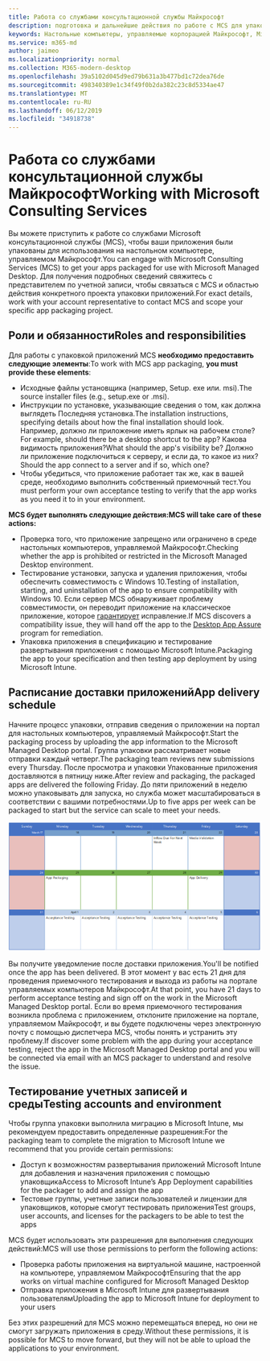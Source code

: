 ```yaml
---
title: Работа со службами консультационной службы Майкрософт
description: подготовка и дальнейшие действия по работе с MCS для упаковки приложений
keywords: Настольные компьютеры, управляемые корпорацией Майкрософт, Microsoft 365, служба, документация, приложения, MCS, упаковка
ms.service: m365-md
author: jaimeo
ms.localizationpriority: normal
ms.collection: M365-modern-desktop
ms.openlocfilehash: 39a5102d045d9ed79b631a3b477bd1c72dea76de
ms.sourcegitcommit: 498340389e1c34f49f0b2da382c23c8d5334ae47
ms.translationtype: MT
ms.contentlocale: ru-RU
ms.lasthandoff: 06/12/2019
ms.locfileid: "34918738"
---
```

# <a name="working-with-microsoft-consulting-services"></a><span data-ttu-id="ff87c-104">Работа со службами консультационной службы Майкрософт</span><span class="sxs-lookup"><span data-stu-id="ff87c-104">Working with Microsoft Consulting Services</span></span>

<span data-ttu-id="ff87c-105">Вы можете приступить к работе со службами Microsoft консультационной службы (MCS), чтобы ваши приложения были упакованы для использования на настольном компьютере, управляемом Майкрософт.</span><span class="sxs-lookup"><span data-stu-id="ff87c-105">You can engage with Microsoft Consulting Services (MCS) to get your apps packaged for use with Microsoft Managed Desktop.</span></span> <span data-ttu-id="ff87c-106">Для получения подробных сведений свяжитесь с представителем по учетной записи, чтобы связаться с MCS и областью действия конкретного проекта упаковки приложений.</span><span class="sxs-lookup"><span data-stu-id="ff87c-106">For exact details, work with your account representative to contact MCS and scope your specific app packaging project.</span></span>

## <a name="roles-and-responsibilities"></a><span data-ttu-id="ff87c-107">Роли и обязанности</span><span class="sxs-lookup"><span data-stu-id="ff87c-107">Roles and responsibilities</span></span>

<span data-ttu-id="ff87c-108">Для работы с упаковкой приложений MCS **необходимо предоставить следующие элементы**:</span><span class="sxs-lookup"><span data-stu-id="ff87c-108">To work with MCS app packaging, **you must provide these elements**:</span></span>

- <span data-ttu-id="ff87c-109">Исходные файлы установщика (например, Setup. exe или. msi).</span><span class="sxs-lookup"><span data-stu-id="ff87c-109">The source installer files (e.g., setup.exe or .msi).</span></span>
- <span data-ttu-id="ff87c-110">Инструкции по установке, указывающие сведения о том, как должна выглядеть Последняя установка.</span><span class="sxs-lookup"><span data-stu-id="ff87c-110">The installation instructions, specifying details about how the final installation should look.</span></span> <span data-ttu-id="ff87c-111">Например, должно ли приложение иметь ярлык на рабочем столе?</span><span class="sxs-lookup"><span data-stu-id="ff87c-111">For example, should there be a desktop shortcut to the app?</span></span> <span data-ttu-id="ff87c-112">Какова видимость приложения?</span><span class="sxs-lookup"><span data-stu-id="ff87c-112">What should the app's visibility be?</span></span> <span data-ttu-id="ff87c-113">Должно ли приложение подключиться к серверу, и если да, то какое из них?</span><span class="sxs-lookup"><span data-stu-id="ff87c-113">Should the app connect to a server and if so, which one?</span></span> <!--For details, see the [application packaging request template](https://github.com/MicrosoftDocs/microsoft-365-docs/raw/public/microsoft-365/managed-desktop/get-ready/downloads/app-packaging-template.docx). -->
- <span data-ttu-id="ff87c-114">Чтобы убедиться, что приложение работает так же, как в вашей среде, необходимо выполнить собственный приемочный тест.</span><span class="sxs-lookup"><span data-stu-id="ff87c-114">You must perform your own acceptance testing to verify that the app works as you need it to in your environment.</span></span>

<span data-ttu-id="ff87c-115">**MCS будет выполнять следующие действия:**</span><span class="sxs-lookup"><span data-stu-id="ff87c-115">**MCS will take care of these actions:**</span></span>

- <span data-ttu-id="ff87c-116">Проверка того, что приложение запрещено или ограничено в среде настольных компьютеров, управляемой Майкрософт.</span><span class="sxs-lookup"><span data-stu-id="ff87c-116">Checking whether the app is prohibited or restricted in the Microsoft Managed Desktop environment.</span></span>
- <span data-ttu-id="ff87c-117">Тестирование установки, запуска и удаления приложения, чтобы обеспечить совместимость с Windows 10.</span><span class="sxs-lookup"><span data-stu-id="ff87c-117">Testing of installation, starting, and uninstallation of the app to ensure compatibility with Windows 10.</span></span> <span data-ttu-id="ff87c-118">Если сервер MCS обнаруживает проблему совместимости, он переводит приложение на классическое приложение, которое [гарантирует](https://docs.microsoft.com/fasttrack/win-10-desktop-app-assure) исправление.</span><span class="sxs-lookup"><span data-stu-id="ff87c-118">If MCS discovers a compatibility issue, they will hand off the app to the [Desktop App Assure](https://docs.microsoft.com/fasttrack/win-10-desktop-app-assure) program for remediation.</span></span>
- <span data-ttu-id="ff87c-119">Упаковка приложения в спецификацию и тестирование развертывания приложения с помощью Microsoft Intune.</span><span class="sxs-lookup"><span data-stu-id="ff87c-119">Packaging the app to your specification and then testing app deployment by using Microsoft Intune.</span></span>

## <a name="app-delivery-schedule"></a><span data-ttu-id="ff87c-120">Расписание доставки приложений</span><span class="sxs-lookup"><span data-stu-id="ff87c-120">App delivery schedule</span></span>

<span data-ttu-id="ff87c-121">Начните процесс упаковки, отправив сведения о приложении на портал для настольных компьютеров, управляемый Майкрософт.</span><span class="sxs-lookup"><span data-stu-id="ff87c-121">Start the packaging process by uploading the app information to the Microsoft Managed Desktop portal.</span></span> <span data-ttu-id="ff87c-122">Группа упаковки рассматривает новые отправки каждый четверг.</span><span class="sxs-lookup"><span data-stu-id="ff87c-122">The packaging team reviews new submissions every Thursday.</span></span> <span data-ttu-id="ff87c-123">После просмотра и упаковки Упакованные приложения доставляются в пятницу ниже.</span><span class="sxs-lookup"><span data-stu-id="ff87c-123">After review and packaging, the packaged apps are delivered the following Friday.</span></span> <span data-ttu-id="ff87c-124">До пяти приложений в неделю можно упаковывать для запуска, но служба может масштабироваться в соответствии с вашими потребностями.</span><span class="sxs-lookup"><span data-stu-id="ff87c-124">Up to five apps per week can be packaged to start but the service can scale to meet your needs.</span></span>

![Календарь, в котором показаны даты рецензирования, упаковки и доставки приложений](images/MCS-cal.png)

<span data-ttu-id="ff87c-126">Вы получите уведомление после доставки приложения.</span><span class="sxs-lookup"><span data-stu-id="ff87c-126">You'll be notified once the app has been delivered.</span></span> <span data-ttu-id="ff87c-127">В этот момент у вас есть 21 дня для проведения приемочного тестирования и выхода из работы на портале управляемых компьютеров Майкрософт.</span><span class="sxs-lookup"><span data-stu-id="ff87c-127">At that point, you have 21 days to perform acceptance testing and sign off on the work in the Microsoft Managed Desktop portal.</span></span> <span data-ttu-id="ff87c-128">Если во время приемочного тестирования возникла проблема с приложением, отклоните приложение на портале, управляемом Майкрософт, и вы будете подключены через электронную почту с помощью диспетчера MCS, чтобы понять и устранить эту проблему.</span><span class="sxs-lookup"><span data-stu-id="ff87c-128">If discover some problem with the app during your acceptance testing, reject the app in the Microsoft Managed Desktop portal and you will be connected via email with an MCS packager to understand and resolve the issue.</span></span>

## <a name="testing-accounts-and-environment"></a><span data-ttu-id="ff87c-129">Тестирование учетных записей и среды</span><span class="sxs-lookup"><span data-stu-id="ff87c-129">Testing accounts and environment</span></span>

<span data-ttu-id="ff87c-130">Чтобы группа упаковки выполнила миграцию в Microsoft Intune, мы рекомендуем предоставить определенные разрешения:</span><span class="sxs-lookup"><span data-stu-id="ff87c-130">For the packaging team to complete the migration to Microsoft Intune we recommend that you provide certain permissions:</span></span>
 
-   <span data-ttu-id="ff87c-131">Доступ к возможностям развертывания приложений Microsoft Intune для добавления и назначения приложения с помощью упаковщика</span><span class="sxs-lookup"><span data-stu-id="ff87c-131">Access to Microsoft Intune’s App Deployment capabilities for the packager to add and assign the app</span></span> 
-   <span data-ttu-id="ff87c-132">Тестовые группы, учетные записи пользователей и лицензии для упаковщиков, которые смогут тестировать приложения</span><span class="sxs-lookup"><span data-stu-id="ff87c-132">Test groups, user accounts, and licenses for the packagers to be able to test the apps</span></span>

<span data-ttu-id="ff87c-133">MCS будет использовать эти разрешения для выполнения следующих действий:</span><span class="sxs-lookup"><span data-stu-id="ff87c-133">MCS will use those permissions to perform the following actions:</span></span>
 
-   <span data-ttu-id="ff87c-134">Проверка работы приложения на виртуальной машине, настроенной на компьютере, управляемом Майкрософт</span><span class="sxs-lookup"><span data-stu-id="ff87c-134">Ensuring that the app works on virtual machine configured for Microsoft Managed Desktop</span></span>
-   <span data-ttu-id="ff87c-135">Отправка приложения в Microsoft Intune для развертывания пользователям</span><span class="sxs-lookup"><span data-stu-id="ff87c-135">Uploading the app to Microsoft Intune for deployment to your users</span></span>

<span data-ttu-id="ff87c-136">Без этих разрешений для MCS можно перемещаться вперед, но они не смогут загружать приложения в среду.</span><span class="sxs-lookup"><span data-stu-id="ff87c-136">Without these permissions, it is possible for MCS to move forward, but they will not be able to upload the applications to your environment.</span></span>


